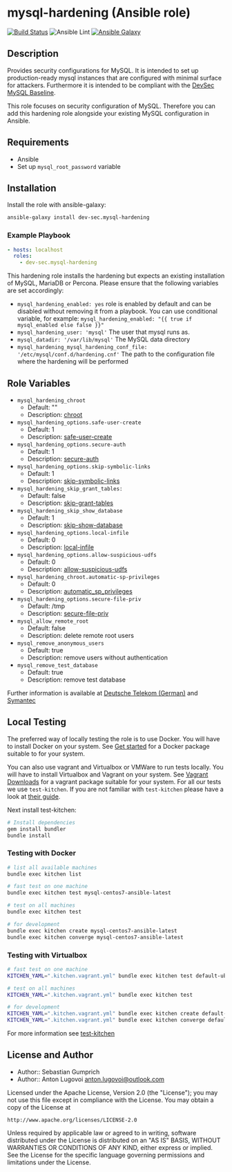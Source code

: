 # mysql-hardening (Ansible role)

[![Build Status](http://img.shields.io/travis/dev-sec/ansible-mysql-hardening.svg)][1]
![Ansible Lint](https://github.com/dev-sec/ansible-mysql-hardening/workflows/Ansible%20Lint/badge.svg?branch=master)
[![Ansible Galaxy](https://img.shields.io/badge/galaxy-mysql--hardening-660198.svg)][3]

## Description

Provides security configurations for MySQL. It is intended to set up production-ready mysql instances that are configured with minimal surface for attackers. Furthermore it is intended to be compliant with the [DevSec MySQL Baseline](https://github.com/dev-sec/mysql-baseline).

This role focuses on security configuration of MySQL. Therefore you can add this hardening role alongside your existing MySQL configuration in Ansible.

## Requirements

* Ansible
* Set up `mysql_root_password` variable

## Installation

Install the role with ansible-galaxy:

```sh
ansible-galaxy install dev-sec.mysql-hardening
```

### Example Playbook

```yml
- hosts: localhost
  roles:
    - dev-sec.mysql-hardening
```

This hardening role installs the hardening but expects an existing installation of MySQL, MariaDB or Percona. Please ensure that the following variables are set accordingly:

* `mysql_hardening_enabled: yes` role is enabled by default and can be disabled without removing it from a playbook. You can use conditional variable, for example: `mysql_hardening_enabled: "{{ true if mysql_enabled else false }}"`
* `mysql_hardening_user: 'mysql'` The user that mysql runs as.
* `mysql_datadir: '/var/lib/mysql'` The MySQL data directory
* `mysql_hardening_mysql_hardening_conf_file: '/etc/mysql/conf.d/hardening.cnf'` The path to the configuration file where the hardening will be performed

## Role Variables

* `mysql_hardening_chroot`
  * Default: ""
  * Description: [chroot](http://dev.mysql.com/doc/refman/5.7/en/server-options.html#option_mysqld_chroot)
* `mysql_hardening_options.safe-user-create`
  * Default: 1
  * Description: [safe-user-create](http://dev.mysql.com/doc/refman/5.7/en/server-options.html#option_mysqld_safe-user-create)
* `mysql_hardening_options.secure-auth`
  * Default: 1
  * Description: [secure-auth](http://dev.mysql.com/doc/refman/5.7/en/server-options.html#option_mysqld_secure-auth)
* `mysql_hardening_options.skip-symbolic-links`
  * Default: 1
  * Description: [skip-symbolic-links](http://dev.mysql.com/doc/refman/5.7/en/server-options.html#option_mysqld_symbolic-links)
* `mysql_hardening_skip_grant_tables:`
  * Default: false
  * Description: [skip-grant-tables](https://dev.mysql.com/doc/refman/5.7/en/server-options.html#option_mysqld_skip-grant-tables)
* `mysql_hardening_skip_show_database`
  * Default: 1
  * Description: [skip-show-database](http://dev.mysql.com/doc/refman/5.7/en/server-options.html#option_mysqld_skip-show-database)
* `mysql_hardening_options.local-infile`
  * Default: 0
  * Description: [local-infile](http://dev.mysql.com/doc/refman/5.7/en/server-system-variables.html#sysvar_local_infile)
* `mysql_hardening_options.allow-suspicious-udfs`
  * Default: 0
  * Description: [allow-suspicious-udfs](https://dev.mysql.com/doc/refman/5.7/en/server-options.html#option_mysqld_allow-suspicious-udfs)
* `mysql_hardening_chroot.automatic-sp-privileges`
  * Default: 0
  * Description: [automatic_sp_privileges](https://dev.mysql.com/doc/refman/5.7/en/server-system-variables.html#sysvar_automatic_sp_privileges)
* `mysql_hardening_options.secure-file-priv`
  * Default: /tmp
  * Description: [secure-file-priv](https://dev.mysql.com/doc/refman/5.7/en/server-options.html#option_mysqld_secure-file-priv)
* `mysql_allow_remote_root`
  * Default: false
  * Description: delete remote root users
* `mysql_remove_anonymous_users`
  * Default: true
  * Description: remove users without authentication
* `mysql_remove_test_database`
  * Default: true
  * Description: remove test database

Further information is available at [Deutsche Telekom (German)](http://www.telekom.com/static/-/155996/7/technische-sicherheitsanforderungen-si) and [Symantec](http://www.symantec.com/connect/articles/securing-mysql-step-step)

## Local Testing

The preferred way of locally testing the role is to use Docker. You will have to install Docker on your system. See [Get started](https://docs.docker.com/) for a Docker package suitable to for your system.

You can also use vagrant and Virtualbox or VMWare to run tests locally. You will have to install Virtualbox and Vagrant on your system. See [Vagrant Downloads](http://downloads.vagrantup.com/) for a vagrant package suitable for your system. For all our tests we use `test-kitchen`. If you are not familiar with `test-kitchen` please have a look at [their guide](http://kitchen.ci/docs/getting-started).

Next install test-kitchen:

```sh
# Install dependencies
gem install bundler
bundle install
```

### Testing with Docker

```sh
# list all available machines
bundle exec kitchen list

# fast test on one machine
bundle exec kitchen test mysql-centos7-ansible-latest

# test on all machines
bundle exec kitchen test

# for development
bundle exec kitchen create mysql-centos7-ansible-latest
bundle exec kitchen converge mysql-centos7-ansible-latest
```

### Testing with Virtualbox

```sh
# fast test on one machine
KITCHEN_YAML=".kitchen.vagrant.yml" bundle exec kitchen test default-ubuntu-1404

# test on all machines
KITCHEN_YAML=".kitchen.vagrant.yml" bundle exec kitchen test

# for development
KITCHEN_YAML=".kitchen.vagrant.yml" bundle exec kitchen create default-ubuntu-1404
KITCHEN_YAML=".kitchen.vagrant.yml" bundle exec kitchen converge default-ubuntu-1404
```

For more information see [test-kitchen](http://kitchen.ci/docs/getting-started)

## License and Author

* Author:: Sebastian Gumprich
* Author:: Anton Lugovoi <anton.lugovoi@outlook.com>

Licensed under the Apache License, Version 2.0 (the "License");
you may not use this file except in compliance with the License.
You may obtain a copy of the License at

    http://www.apache.org/licenses/LICENSE-2.0

Unless required by applicable law or agreed to in writing, software
distributed under the License is distributed on an "AS IS" BASIS,
WITHOUT WARRANTIES OR CONDITIONS OF ANY KIND, either express or implied.
See the License for the specific language governing permissions and
limitations under the License.

[1]: http://travis-ci.org/dev-sec/ansible-mysql-hardening
[2]: https://gitter.im/dev-sec/general
[3]: https://galaxy.ansible.com/dev-sec/mysql-hardening/
